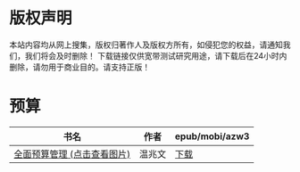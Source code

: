 # 版权声明

本站内容均从网上搜集，版权归著作人及版权方所有，如侵犯您的权益，请通知我们，我们将会及时删除！ 下载链接仅供宽带测试研究用途，请下载后在24小时内删除，请勿用于商业目的。请支持正版！

# 预算

| 书名 | 作者 | epub/mobi/azw3 |
| --- | --- | --- |
| [全面预算管理 (点击查看图片)](https://www.dushupai.com/attachment/2024/06/05/ffcba8557fac592a.jpg) | 温兆文 | [下载](https://url89.ctfile.com/f/31084289-1357026223-5a4fd2?p=8866) |
